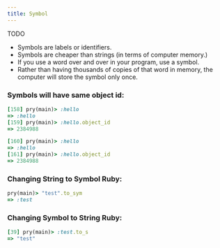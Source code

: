 ```yaml
---
title: Symbol
---
```


TODO

- Symbols are labels or identifiers.
- Symbols are cheaper than strings (in terms of computer memory.)
- If you use a word over and over in your program, use a symbol.
- Rather than having thousands of copies of that word in memory, the computer will store the symbol only once.

### Symbols will have same object id:

```rb
[158] pry(main)> :hello
=> :hello
[159] pry(main)> :hello.object_id
=> 2384988

[160] pry(main)> :hello
=> :hello
[161] pry(main)> :hello.object_id
=> 2384988
```

### Changing String to Symbol Ruby:
```rb
pry(main)> "test".to_sym
=> :test
```

### Changing Symbol to String Ruby:
```rb
[39] pry(main)> :test.to_s
=> "test"
```
